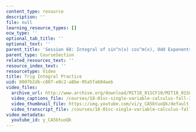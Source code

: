 ```yaml
---
content_type: resource
description: ''
file: null
learning_resource_types: []
ocw_type: ''
optional_tab_title: ''
optional_text: ''
parent_title: 'Session 68: Integral of sin^n(x) cos^m(x), Odd Exponents'
parent_type: CourseSection
related_resources_text: ''
resource_index_text: ''
resourcetype: Video
title: Trig Integral Practice
uid: 8007b2db-c807-e0c2-a8be-05a5fa684aeb
video_files:
  archive_url: http://www.archive.org/download/MIT18_01SCF10/MIT18_01SCF10Rec_50_300k.mp4
  video_captions_file: /courses/18-01sc-single-variable-calculus-fall-2010/c0fe4578ec3350db8a7c094319d2b49f_y_CA5btuoQk.vtt
  video_thumbnail_file: https://img.youtube.com/vi/y_CA5btuoQk/default.jpg
  video_transcript_file: /courses/18-01sc-single-variable-calculus-fall-2010/9fed41f4d6308e422519b1a72d80d135_y_CA5btuoQk.pdf
video_metadata:
  youtube_id: y_CA5btuoQk
---
```

